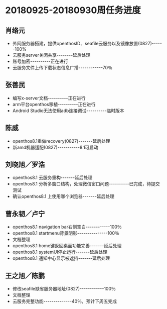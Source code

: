 # 20180925-20180930周任务进度

## 肖络元
- 外网服务器搭建，提供openthosID、seafile云服务以及镜像放置(0827)------100%
- 云服务server关闭共享--------延后处理
- 账号加密----------正在进行
- 云服务文件上传下载状态信息广播------------70％

## 张善民
- 编写x-server文档----------正在进行
- arm平台openthos移植----------正在进行
- Android Studio无法使用adb连接调试----------临时版本

## 陈威
- openthos8.1重做recovery(0827)-------延后处理
- 新amd机器适配(0827)-----------8.1可启动

## 刘晓旭／罗浩
- openthos8.1 云服务重构-------延后处理
- openthos8.1 分析多窗口结构，处理微信窗口问题----------已完成，待提交测试
- 确认openthos8.1 上使用哪个浏览器-------延后处理

## 曹永韧／卢宁
- openthos8.1 navigation bar右侧空白------------100％
- openthos8.1 startmenu背景阴影---------------100％
- 文档整理
- openthos8.1 home键返回桌面功能完善-------延后处理
- openthos8.1 systemUI停止运行-------延后处理
- openthos8.1 通知中心显示被遮挡-------延后处理

## 王之旭／陈鹏
- 修改seafile缺省服务器地址(0827)------------100％
- 文档整理
- 云服务完整功能--------------40％，预计下周五完成
